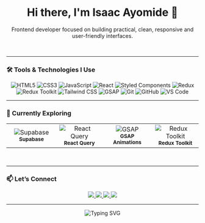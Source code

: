 <h1 align="center">Hi there, I'm Isaac Ayomide 👋</h1>

<p align="center">Frontend developer focused on building practical, clean, responsive and user-friendly interfaces.</p>

<br/>

---

### 🛠️ Tools & Technologies I Use

<p align="center">
  <img src="https://img.shields.io/badge/HTML5-E34F26?logo=html5&logoColor=white&style=for-the-badge" alt="HTML5"/>
  <img src="https://img.shields.io/badge/CSS3-1572B6?logo=css3&logoColor=white&style=for-the-badge" alt="CSS3"/>
  <img src="https://img.shields.io/badge/JavaScript-F7DF1E?logo=javascript&logoColor=black&style=for-the-badge" alt="JavaScript"/>
  <img src="https://img.shields.io/badge/React-20232A?logo=react&logoColor=61DAFB&style=for-the-badge" alt="React"/>
  <img src="https://img.shields.io/badge/Styled--Components-db7092?logo=styled-components&logoColor=white&style=for-the-badge" alt="Styled Components"/>
  <img src="https://img.shields.io/badge/Redux-593D88?logo=redux&logoColor=white&style=for-the-badge" alt="Redux"/>
  <img src="https://img.shields.io/badge/Redux_Toolkit-764ABC?logo=redux&logoColor=white&style=for-the-badge" alt="Redux Toolkit"/>
  <img src="https://img.shields.io/badge/Tailwind_CSS-38B2AC?logo=tailwind-css&logoColor=white&style=for-the-badge" alt="Tailwind CSS"/>
  <img src="https://img.shields.io/badge/GSAP-88CE02?logo=greensock&logoColor=white&style=for-the-badge" alt="GSAP"/>
  <img src="https://img.shields.io/badge/Git-F05032?logo=git&logoColor=white&style=for-the-badge" alt="Git"/>
  <img src="https://img.shields.io/badge/GitHub-181717?logo=github&logoColor=white&style=for-the-badge" alt="GitHub"/>
  <img src="https://img.shields.io/badge/VS_Code-007ACC?logo=visual-studio-code&logoColor=white&style=for-the-badge" alt="VS Code"/>
</p>


---

### 🚀 Currently Exploring

<div align="center">
  <table>
    <tr>
      <td align="center" width="140">
        <img src="https://img.shields.io/badge/Supabase-3ECF8E?logo=supabase&logoColor=white&style=for-the-badge" alt="Supabase"/><br/>
        <sub><b>Supabase</b></sub>
      </td>
      <td align="center" width="140">
        <img src="https://img.shields.io/badge/React_Query-FF4154?logo=react-query&logoColor=white&style=for-the-badge" alt="React Query"/><br/>
        <sub><b>React Query</b></sub>
      </td>
      <td align="center" width="140">
        <img src="https://img.shields.io/badge/GSAP-88CE02?logo=greensock&logoColor=white&style=for-the-badge" alt="GSAP"/><br/>
        <sub><b>GSAP Animations</b></sub>
      </td>
      <td align="center" width="140">
        <img src="https://img.shields.io/badge/Redux_Toolkit-764ABC?logo=redux&logoColor=white&style=for-the-badge" alt="Redux Toolkit"/><br/>
        <sub><b>Redux Toolkit</b></sub>
      </td>
    </tr>
  </table>
</div>

<br/>

---

### 📫 Let’s Connect

<p align="center">
  <a href="mailto:okunlolaa3@gmail.com">
    <img src="https://img.shields.io/badge/Gmail-D14836?style=for-the-badge&logo=gmail&logoColor=white" />
  </a>
  <a href="https://twitter.com/_devPRIME" target="_blank">
    <img src="https://img.shields.io/badge/Twitter-1DA1F2?style=for-the-badge&logo=twitter&logoColor=white" />
  </a>
  <a href="https://github.com/Isaacayomi" target="_blank">
    <img src="https://img.shields.io/badge/GitHub-100000?style=for-the-badge&logo=github&logoColor=white" />
  </a>
  <a href="https://www.linkedin.com/in/isaac-ayomide-okunlola-3568b7275/" target="_blank">
    <img src="https://img.shields.io/badge/LinkedIn-0077B5?style=for-the-badge&logo=linkedin&logoColor=white" />
  </a>
</p>


---

<p align="center">
  <img src="https://readme-typing-svg.demolab.com/?font=Fira+Code&duration=2500&pause=1000&center=true&vCenter=true&width=1024&lines=Happy+to+collaborate+on+Frontend+projects;Open+to+learning+new+technologies!" alt="Typing SVG" />
</p>
